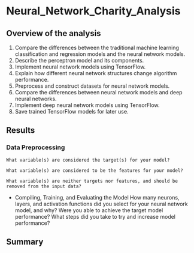 # Neural_Network_Charity_Analysis

## Overview of the analysis

  1.  Compare the differences between the traditional machine learning classification and regression models and the neural network models.
  2.  Describe the perceptron model and its components.
  3.  Implement neural network models using TensorFlow.
  4.  Explain how different neural network structures change algorithm performance.
  5.  Preprocess and construct datasets for neural network models.
  6.  Compare the differences between neural network models and deep neural networks.
  7.  Implement deep neural network models using TensorFlow.
  8.  Save trained TensorFlow models for later use.

## Results

  ### Data Preprocessing

    What variable(s) are considered the target(s) for your model?
    
    What variable(s) are considered to be the features for your model?
    
    What variable(s) are neither targets nor features, and should be removed from the input data?
  
* Compiling, Training, and Evaluating the Model
  How many neurons, layers, and activation functions did you select for your neural network model, and why?
  Were you able to achieve the target model performance?
  What steps did you take to try and increase model performance?

## Summary
